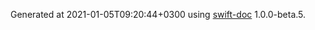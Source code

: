 Generated at 2021-01-05T09:20:44+0300 using [swift-doc](https://github.com/SwiftDocOrg/swift-doc) 1.0.0-beta.5.
